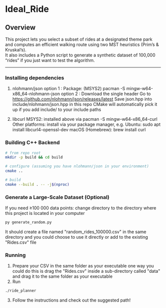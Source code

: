 # Ideal_Ride

## Overview
This project lets you select a subset of rides at a designated theme park and computes an efficient walking route using two MST heuristics (Prim’s & Kruskal’s).  
It also includes a Python script to generate a synthetic dataset of 100,000 “rides” if you just want to test the algorithm.

---

### Installing dependencies

1. nlohmann/json
option 1 : Package: (MSYS2) pacman -S mingw-w64-x86_64-nlohmann-json
option 2 : Download the single header
  Go to https://github.com/nlohmann/json/releases/latest
  Save json.hpp into include/nlohmann/json.hpp in this repo
  CMake will automatically pick it up if you add include/ to your include paths

2. libcurl
MSYS2: installed above via pacman -S mingw-w64-x86_64-curl
Other platforms: install via your package manager, e.g.
  Ubuntu: sudo apt install libcurl4-openssl-dev
  macOS (Homebrew): brew install curl

### Building C++ Backend
```bash
# from repo root
mkdir -p build && cd build

# configure (assuming you have nlohmann/json in your environment)
cmake ..

# build
cmake --build . -- -j$(nproc)
```

### Generate a Large-Scale Dataset (Optional)
If you need ≥100 000 data points:
  change directory to the directory where this project is located in your computer 
```bash
py generate_random.py
```
It should create a file named "random_rides_100000.csv" in the same directory and you could choose to use it directly or add to the existing "Rides.csv" file

### Running 
1. Prepare your CSV in the same folder as your executable
  one way you could do this is drag the "Rides.csv" inside a sub-directory called "data" and drag it to the same folder as your executable
2. Run
```bash
./ride_planner
```
3. Follow the instructions and check out the suggested path!
